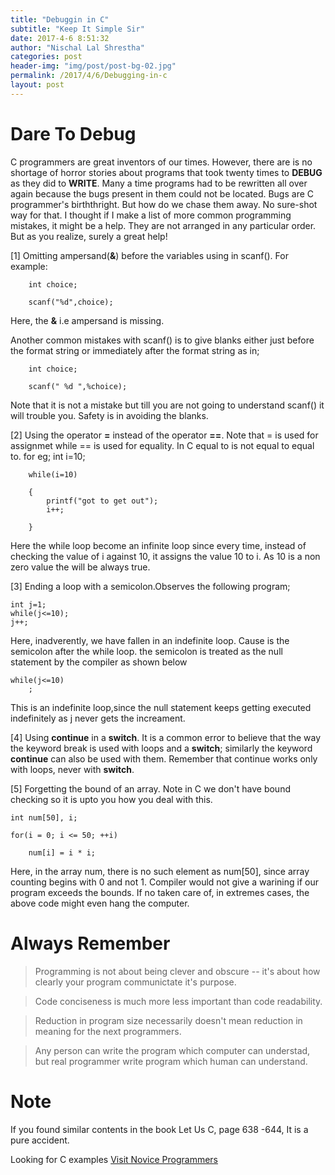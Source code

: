 ```yaml
---
title: "Debuggin in C"
subtitle: "Keep It Simple Sir"
date: 2017-4-6 8:51:32
author: "Nischal Lal Shrestha"
categories: post
header-img: "img/post/post-bg-02.jpg"
permalink: /2017/4/6/Debugging-in-c
layout: post
---
```

# Dare To Debug

C programmers are great inventors of our times. However, there are is no shortage of horror stories about programs that took twenty times to **DEBUG** as they did to **WRITE**. Many a time programs had to be rewritten all over again because the bugs present in them could not be located. Bugs are C programmer's birththright. But how do we chase them away. No sure-shot way for that. I thought if I make a list of more common programming mistakes, it might be a help. They are not arranged in any particular order. But as you realize, surely a great help!
	
	
	
[1] Omitting ampersand(**&**) before the variables using in scanf().
For example:
		
		int choice;
		
		scanf("%d",choice);
		
Here, the **&** i.e ampersand is missing.
		
Another common mistakes with scanf() is to give blanks either just before the format string or immediately after the format string as in;
		
		int choice;
		
		scanf(" %d ",%choice);
		
Note that it is not a mistake but till you are not going to understand scanf() it will trouble you. Safety is in avoiding the blanks.

[2] Using the operator **=** instead of the operator **==**.
Note that = is used for assignmet while == is used for equality. In C equal to is not equal to equal to.
for eg;
		int i=10;
		
		while(i=10)
		
		{
			printf("got to get out");
			i++;

		}
		
Here the while loop become an infinite loop since every time, instead of checking the value of i against 10, it assigns
the value 10 to i. As 10 is a non zero value the will be always true.

[3] Ending a loop with a semicolon.Observes the following program;

	int j=1;
	while(j<=10);
	j++;

Here, inadverently, we have fallen in an indefinite  loop. Cause is the semicolon after the while loop.
the semicolon is treated as the null statement by the compiler as shown below

	while(j<=10)
		;
		
This is an indefinite loop,since the null statement keeps getting executed indefinitely as j never gets the increament.

[4] Using **continue** in a **switch**. It is a common error to believe that the way the keyword break is used with loops and a **switch**; similarly
the keyword **continue** can also be used with them. Remember that continue works only with loops, never with **switch**.

[5] Forgetting the bound of an array.
Note in C we don't have bound checking so it is upto you how you deal with this.
	
	int num[50], i;
	
	for(i = 0; i <= 50; ++i)
		
		num[i] = i * i;
		
Here, in the array num, there is no such element as num[50], since array counting begins with 0 and not 1. 
Compiler would not give a warining if our program exceeds the bounds. If no taken care of, in extremes cases, the above code might even hang the computer.



# Always Remember


<blockquote> 

Programming is not about being clever and obscure -- it's about how clearly your program communictate it's purpose.</blockquote>

<blockquote> Code conciseness is much more less important than code readability. </blockquote>


<blockquote> Reduction in program size necessarily doesn't mean reduction in meaning for the next programmers. </blockquote>

<blockquote> Any person can write the program which computer can understad, but real programmer write program which human can understand.

</blockquote>

# Note

If you found similar contents in the book Let Us C, page 638 -644, It is a pure accident.

Looking for C examples	[Visit Novice Programmers](https://www.aakrist.me)